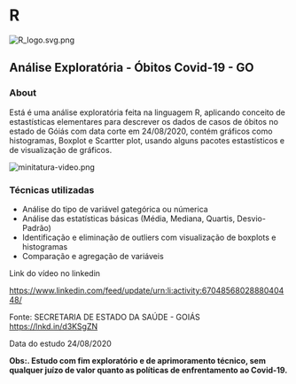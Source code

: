 <h1> R </h1>

<img src="https://www.imagemhost.com.br/images/2020/09/23/R_logo.svg.png" alt="R_logo.svg.png" border="0" />

<h2>Análise Exploratória - Óbitos Covid-19 - GO</h2>

<h3>About</h3>

Está é uma análise exploratória feita na linguagem R, aplicando conceito de estastísticas elementares para descrever os dados de casos de óbitos no estado de Góiás com data corte
em 24/08/2020, contém gráficos como histogramas, Boxplot e Scartter plot, usando alguns pacotes estastísticos e de visualização de gráficos.

<img src="https://www.imagemhost.com.br/images/2020/09/23/minitatura-video.png" alt="minitatura-video.png" border="0" />

<h3>Técnicas utilizadas</h3>
<ul>
<li>Análise do tipo de variável gategórica ou númerica</li>
<li>Análise das estatísticas básicas (Média, Mediana, Quartis, Desvio-Padrão)</li>
<li>Identificação e eliminação de outliers com visualização de boxplots e histogramas</li>
<li>Comparação e agregação de variáveis</li>
</ul>

<p>Link do vídeo no linkedin</p>

https://www.linkedin.com/feed/update/urn:li:activity:6704856802888040448/

Fonte: SECRETARIA DE ESTADO DA SAÚDE - GOIÁS
https://lnkd.in/d3KSgZN

Data do estudo 24/08/2020

<b>Obs:. Estudo com fim exploratório e de aprimoramento técnico, sem qualquer juízo de valor quanto as políticas de enfrentamento ao Covid-19.</b>
